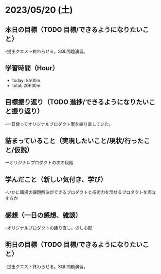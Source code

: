 # 2023/05/20 (土)

## 本日の目標（TODO 目標/できるようになりたいこと）

-提出クエスト終わらせる。SQL問題演習。

## 学習時間（Hour）

- today: 8h00m
- total: 20h30m

## 目標振り返り（TODO 進捗/できるようになりたいこと振り返り）

-一日使ってオリジナルプロダクト案を練り直していた。

## 詰まっていること（実現したいこと/現状/行ったこと/仮説）

ーオリジナルプロダクトの次の段階

## 学んだこと（新しい気付き、学び）

-いかに職場の課題解決ができるプロダクトと技術力を示せるプロダクトを両立するか

## 感想（一日の感想、雑談）

-オリジナルプロダクトの練り直し。少し心配

## 明日の目標（TODO 目標/できるようになりたいこと）

-提出クエスト終わらせる。SQL問題演習。